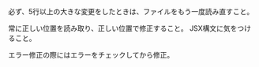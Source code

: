 必ず、5行以上の大きな変更をしたときは、ファイルをもう一度読み直すこと。

常に正しい位置を読み取り、正しい位置で修正すること。
JSX構文に気をつけること。

エラー修正の際にはエラーをチェックしてから修正。